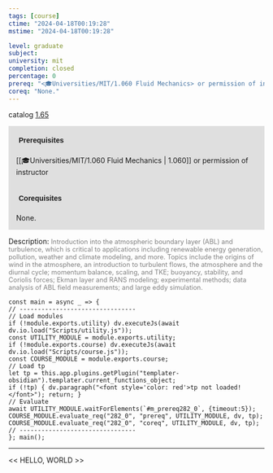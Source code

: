 ```yaml
---
tags: [course]
ctime: "2024-04-18T00:19:28"
mstime: "2024-04-18T00:19:28"

level: graduate
subject: 
university: mit
completion: closed
percentage: 0
prereq: "<🎓Universities/MIT/1.060 Fluid Mechanics> or permission of instructor"
coreq: "None."
---
```


catalog [1.65](http://student.mit.edu/catalog/m1c.html#1.65)

<span style="display: block; padding: 15px; background-color: rgb(100, 100, 100, 0.2);"><font id="m_prereq282_0" style="display: block; font-family: Arial, sans-serif; font-weight: bold; padding: 5px">Prerequisites</font><br><span id="prereq282_0">[[🎓Universities/MIT/1.060 Fluid Mechanics | 1.060]] or permission of instructor</span></span>
<span style="display: block; padding: 15px; background-color: rgb(100, 100, 100, 0.2);"><font id="m_coreq282_0" style="display: block; font-family: Arial, sans-serif; font-weight: bold; padding: 5px">Corequisites</font><br><span id="coreq282_0">None.</span></span>

<font style="">Description:</font>
<font style="color: grey; font-size: 0.8rem;">Introduction into the atmospheric boundary layer (ABL) and turbulence, which is critical to applications including renewable energy generation, pollution, weather and climate modeling, and more. Topics include the origins of wind in the atmosphere, an introduction to turbulent flows, the atmosphere and the diurnal cycle; momentum balance, scaling, and TKE; buoyancy, stability, and Coriolis forces; Ekman layer and RANS modeling; experimental methods; data analysis of ABL field measurements; and large eddy simulation.</font>

```dataviewjs
const main = async _ => {
// --------------------------------
// Load modules
if (!module.exports.utility) dv.executeJs(await dv.io.load("Scripts/utility.js"));
const UTILITY_MODULE = module.exports.utility;
if (!module.exports.course) dv.executeJs(await dv.io.load("Scripts/course.js"));
const COURSE_MODULE = module.exports.course;
// Load tp
let tp = this.app.plugins.getPlugin("templater-obsidian").templater.current_functions_object;
if (!tp) { dv.paragraph("<font style='color: red'>tp not loaded!</font>"); return; }
// Evaluate
await UTILITY_MODULE.waitForElements(`#m_prereq282_0`, {timeout:5});
COURSE_MODULE.evaluate_req("282_0", "prereq", UTILITY_MODULE, dv, tp);
COURSE_MODULE.evaluate_req("282_0", "coreq", UTILITY_MODULE, dv, tp);
// --------------------------------
}; main();
```

---

<< HELLO, WORLD >>
